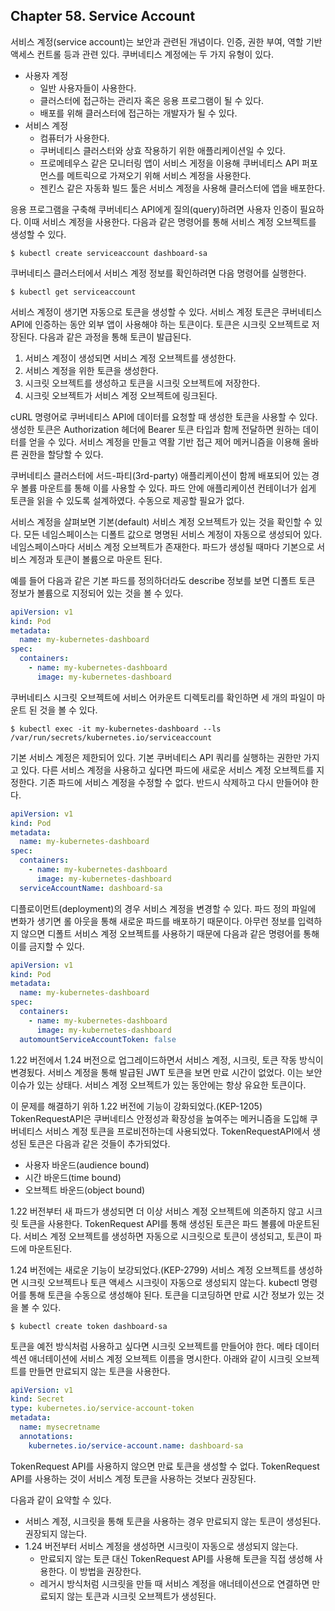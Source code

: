 
## Chapter 58. Service Account

서비스 계정(service account)는 보안과 관련된 개념이다. 인증, 권한 부여, 역할 기반 액세스 컨트롤 등과 관련 있다. 쿠버네티스 계정에는 두 가지 유형이 있다. 

- 사용자 계정
  - 일반 사용자들이 사용한다.
  - 클러스터에 접근하는 관리자 혹은 응용 프로그램이 될 수 있다.
  - 배포를 위해 클러스터에 접근하는 개발자가 될 수 있다.
- 서비스 계정
  - 컴퓨터가 사용한다.
  - 쿠버네티스 클러스터와 상효 작용하기 위한 애플리케이션일 수 있다.
  - 프로메테우스 같은 모니터링 앱이 서비스 게정을 이용해 쿠버네티스 API 퍼포먼스를 메트릭으로 가져오기 위해 서비스 계정을 사용한다.
  - 젠킨스 같은 자동화 빌드 툴은 서비스 계정을 사용해 클러스터에 앱을 배포한다.

응용 프로그램을 구축해 쿠버네티스 API에게 질의(query)하려면 사용자 인증이 필요하다. 이때 서비스 계정을 사용한다. 다음과 같은 명령어를 통해 서비스 계정 오브젝트를 생성할 수 있다.

```
$ kubectl create serviceaccount dashboard-sa
```

쿠버네티스 클러스터에서 서비스 계정 정보를 확인하려면 다음 명령어를 실행한다.

```
$ kubectl get serviceaccount
```

서비스 계정이 생기면 자동으로 토큰을 생성할 수 있다. 서비스 계정 토큰은 쿠버네티스 API에 인증하는 동안 외부 앱이 사용해야 하는 토큰이다. 토큰은 시크릿 오브젝트로 저장된다. 다음과 같은 과정을 통해 토큰이 발급된다.

1. 서비스 계정이 생성되면 서비스 계정 오브젝트를 생성한다. 
2. 서비스 계정을 위한 토큰을 생성한다. 
3. 시크릿 오브젝트를 생성하고 토큰을 시크릿 오브젝트에 저장한다.
4. 시크릿 오브젝트가 서비스 계정 오브젝트에 링크된다.

cURL 명령어로 쿠버네티스 API에 데이터를 요청할 때 생성한 토큰을 사용할 수 있다. 생성한 토큰은 Authorization 헤더에 Bearer 토큰 타입과 함께 전달하면 원하는 데이터를 얻을 수 있다. 서비스 계정을 만들고 역활 기반 접근 제어 메커니즘을 이용해 올바른 권한을 할당할 수 있다.

쿠버네티스 클러스터에 서드-파티(3rd-party) 애플리케이션이 함께 배포되어 있는 경우 볼륨 마운트를 통해 이를 사용할 수 있다. 파드 안에 애플리케이션 컨테이너가 쉽게 토큰을 읽을 수 있도록 설계하였다. 수동으로 제공할 필요가 없다. 

서비스 계정을 살펴보면 기본(default) 서비스 계정 오브젝트가 있는 것을 확인할 수 있다. 모든 네임스페이스는 디폴트 값으로 명명된 서비스 계정이 자동으로 생성되어 있다. 네임스페이스마다 서비스 계정 오브젝트가 존재한다. 파드가 생성될 때마다 기본으로 서비스 계정과 토큰이 볼륨으로 마운트 된다.

예를 들어 다음과 같은 기본 파드를 정의하더라도 describe 정보를 보면 디폴트 토큰 정보가 볼륨으로 지정되어 있는 것을 볼 수 있다.

```yml
apiVersion: v1
kind: Pod
metadata:
  name: my-kubernetes-dashboard
spec:
  containers:
    - name: my-kubernetes-dashboard
      image: my-kubernetes-dashboard
```

쿠버네티스 시크릿 오브젝트에 서비스 어카운트 디렉토리를 확인하면 세 개의 파일이 마운트 된 것을 볼 수 있다.

```
$ kubectl exec -it my-kubernetes-dashboard --ls /var/run/secrets/kubernetes.io/serviceaccount
```

기본 서비스 계정은 제한되어 있다. 기본 쿠버네티스 API 쿼리를 실행하는 권한만 가지고 있다. 다른 서비스 계정을 사용하고 싶다면 파드에 새로운 서비스 계정 오브젝트를 지정한다. 기존 파드에 서비스 계정을 수정할 수 없다. 반드시 삭제하고 다시 만들어야 한다. 

```yml
apiVersion: v1
kind: Pod
metadata:
  name: my-kubernetes-dashboard
spec:
  containers:
    - name: my-kubernetes-dashboard
      image: my-kubernetes-dashboard
  serviceAccountName: dashboard-sa
```

디플로이먼트(deployment)의 경우 서비스 계정을 변경할 수 있다. 파드 정의 파일에 변화가 생기면 롤 아웃을 통해 새로운 파드를 배포하기 때문이다. 아무런 정보를 입력하지 않으면 디폴트 서비스 계정 오브젝트를 사용하기 때문에 다음과 같은 명령어를 통해 이를 금지할 수 있다.

```yml
apiVersion: v1
kind: Pod
metadata:
  name: my-kubernetes-dashboard
spec:
  containers:
    - name: my-kubernetes-dashboard
      image: my-kubernetes-dashboard
  automountServiceAccountToken: false
```

1.22 버전에서 1.24 버전으로 업그레이드하면서 서비스 계정, 시크릿, 토큰 작동 방식이 변경됬다. 서비스 계정을 통해 발급된 JWT 토큰을 보면 만료 시간이 없었다. 이는 보안 이슈가 있는 상태다. 서비스 계정 오브젝트가 있는 동안에는 항상 유요한 토큰이다. 

이 문제를 해결하기 위하 1.22 버전에 기능이 강화되었다.(KEP-1205) TokenRequestAPI은 쿠버네티스 안정성과 확장성을 높여주는 메커니즘을 도입해 쿠버네티스 서비스 계정 토큰을 프로비전하는데 사용되었다. TokenRequestAPI에서 생성된 토큰은 다음과 같은 것들이 추가되었다.

- 사용자 바운드(audience bound)
- 시간 바운드(time bound)
- 오브젝트 바운드(object bound)

1.22 버전부터 새 파드가 생성되면 더 이상 서비스 계정 오브젝트에 의존하지 않고 시크릿 토큰을 사용한다. TokenRequest API를 통해 생성된 토큰은 파드 볼륨에 마운트된다. 서비스 계정 오브젝트를 생성하면 자동으로 시크릿으로 토큰이 생성되고, 토큰이 파드에 마운트된다. 

1.24 버전에는 새로운 기능이 보강되었다.(KEP-2799) 서비스 계정 오브젝트를 생성하면 시크릿 오브젝트나 토큰 액세스 시크릿이 자동으로 생성되지 않는다. kubectl 명령어를 통해 토큰을 수동으로 생성해야 된다. 토큰을 디코딩하면 만료 시간 정보가 있는 것을 볼 수 있다. 

```
$ kubectl create token dashboard-sa
```

토큰을 예전 방식처럼 사용하고 싶다면 시크릿 오브젝트를 만들어야 한다. 메타 데이터 섹션 애너테이션에 서비스 계정 오브젝트 이름을 명시한다. 아래와 같이 시크릿 오브젝트를 만들면 만료되지 않는 토큰을 사용한다.  

```yml
apiVersion: v1
kind: Secret
type: kubernetes.io/service-account-token
metadata:
  name: mysecretname
  annotations:
    kubernetes.io/service-account.name: dashboard-sa
```

TokenRequest API를 사용하지 않으면 만료 토큰을 생성할 수 없다. TokenRequest API를 사용하는 것이 서비스 계정 토큰을 사용하는 것보다 권장된다. 

다음과 같이 요약할 수 있다.

- 서비스 계정, 시크릿을 통해 토큰을 사용하는 경우 만료되지 않는 토큰이 생성된다. 권장되지 않는다.
- 1.24 버전부터 서비스 계정을 생성하면 시크릿이 자동으로 생성되지 않는다. 
  - 만료되지 않는 토큰 대신 TokenRequest API를 사용해 토큰을 직접 생성해 사용한다. 이 방법을 권장한다.
  - 레거시 방식처럼 시크릿을 만들 때 서비스 계정을 애너테이션으로 연결하면 만료되지 않는 토큰과 시크릿 오브젝트가 생성된다. 
